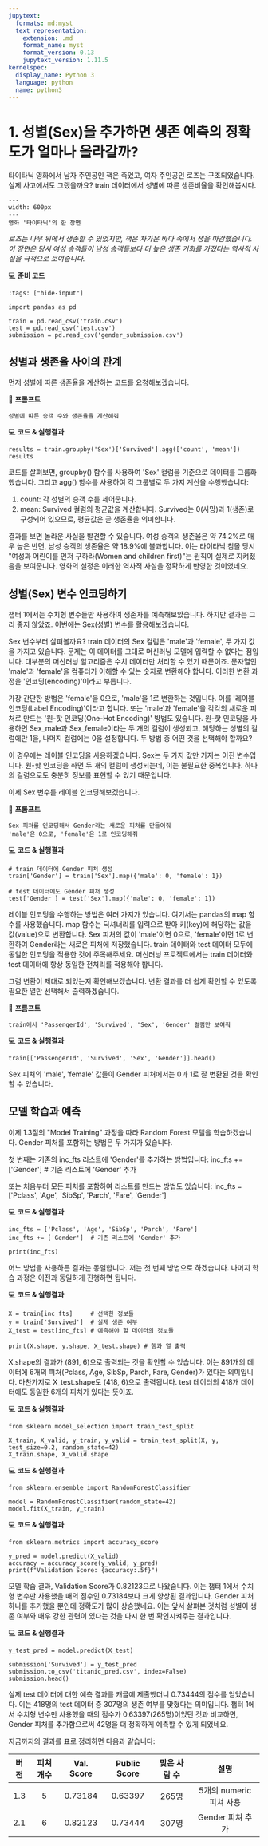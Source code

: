 ```yaml
---
jupytext:
  formats: md:myst
  text_representation:
    extension: .md
    format_name: myst
    format_version: 0.13
    jupytext_version: 1.11.5
kernelspec:
  display_name: Python 3
  language: python
  name: python3
---
```




# 1. 성별(Sex)을 추가하면 생존 예측의 정확도가 얼마나 올라갈까?

타이타닉 영화에서 남자 주인공인 잭은 죽었고, 여자 주인공인 로즈는 구조되었습니다. 실제 사고에서도 그랬을까요? train 데이터에서 성별에 따른 생존비율을 확인해봅시다.

```{figure} ./images/21-1.png
---
width: 600px
---
영화 '타이타닉'의 한 장면
```

*로즈는 나무 위에서 생존할 수 있었지만, 잭은 차가운 바다 속에서 생을 마감했습니다. 이 장면은 당시 여성 승객들이 남성 승객들보다 더 높은 생존 기회를 가졌다는 역사적 사실을 극적으로 보여줍니다.*



💻 **준비 코드**

```{code-cell}
:tags: ["hide-input"]

import pandas as pd

train = pd.read_csv('train.csv')
test = pd.read_csv('test.csv')
submission = pd.read_csv('gender_submission.csv')
```



## 성별과 생존율 사이의 관계

먼저 성별에 따른 생존율을 계산하는 코드를 요청해보겠습니다.

📝 **프롬프트**

```
성별에 따른 승객 수와 생존율을 계산해줘
```

💻 **코드 & 실행결과**

```{code-cell}
results = train.groupby('Sex')['Survived'].agg(['count', 'mean'])
results
```


코드를 살펴보면, groupby() 함수를 사용하여 'Sex' 컬럼을 기준으로 데이터를 그룹화했습니다. 그리고 agg() 함수를 사용하여 각 그룹별로 두 가지 계산을 수행했습니다:

1. count: 각 성별의 승객 수를 세어줍니다.
2. mean: Survived 컬럼의 평균값을 계산합니다. Survived는 0(사망)과 1(생존)로 구성되어 있으므로, 평균값은 곧 생존율을 의미합니다.

결과를 보면 놀라운 사실을 발견할 수 있습니다. 여성 승객의 생존율은 약 74.2%로 매우 높은 반면, 남성 승객의 생존율은 약 18.9%에 불과합니다. 이는 타이타닉 침몰 당시 "여성과 어린이를 먼저 구하라(Women and children first)"는 원칙이 실제로 지켜졌음을 보여줍니다. 영화의 설정은 이러한 역사적 사실을 정확하게 반영한 것이었네요.



## 성별(Sex) 변수 인코딩하기

챕터 1에서는 수치형 변수들만 사용하여 생존자를 예측해보았습니다. 하지만 결과는 그리 좋지 않았죠. 이번에는 Sex(성별) 변수를 활용해보겠습니다.

Sex 변수부터 살펴볼까요? train 데이터의 Sex 컬럼은 'male'과 'female', 두 가지 값을 가지고 있습니다. 문제는 이 데이터를 그대로 머신러닝 모델에 입력할 수 없다는 점입니다. 대부분의 머신러닝 알고리즘은 수치 데이터만 처리할 수 있기 때문이죠. 문자열인 'male'과 'female'을 컴퓨터가 이해할 수 있는 숫자로 변환해야 합니다. 이러한 변환 과정을 '인코딩(encoding)'이라고 부릅니다.

가장 간단한 방법은 'female'을 0으로, 'male'을 1로 변환하는 것입니다. 이를 '레이블 인코딩(Label Encoding)'이라고 합니다. 또는 'male'과 'female'을 각각의 새로운 피처로 만드는 '원-핫 인코딩(One-Hot Encoding)' 방법도 있습니다. 원-핫 인코딩을 사용하면 Sex_male과 Sex_female이라는 두 개의 컬럼이 생성되고, 해당하는 성별의 컬럼에만 1을, 나머지 컬럼에는 0을 설정합니다. 두 방법 중 어떤 것을 선택해야 할까요?

이 경우에는 레이블 인코딩을 사용하겠습니다. Sex는 두 가지 값만 가지는 이진 변수입니다. 원-핫 인코딩을 하면 두 개의 컬럼이 생성되는데, 이는 불필요한 중복입니다. 하나의 컬럼으로도 충분히 정보를 표현할 수 있기 때문입니다.

이제 Sex 변수를 레이블 인코딩해보겠습니다.

📝 **프롬프트**

```
Sex 피처를 인코딩해서 Gender라는 새로운 피처를 만들어줘
'male'은 0으로, 'female'은 1로 인코딩해줘
```

💻 **코드 & 실행결과**

```{code-cell}
# train 데이터에 Gender 피처 생성
train['Gender'] = train['Sex'].map({'male': 0, 'female': 1})

# test 데이터에도 Gender 피처 생성
test['Gender'] = test['Sex'].map({'male': 0, 'female': 1})
```

레이블 인코딩을 수행하는 방법은 여러 가지가 있습니다. 여기서는 pandas의 map 함수를 사용했습니다. map 함수는 딕셔너리를 입력으로 받아 키(key)에 해당하는 값을 값(value)으로 변환합니다. Sex 피처의 값이 'male'이면 0으로, 'female'이면 1로 변환하여 Gender라는 새로운 피처에 저장했습니다. 
train 데이터와 test 데이터 모두에 동일한 인코딩을 적용한 것에 주목해주세요. 머신러닝 프로젝트에서는 train 데이터와 test 데이터에 항상 동일한 전처리를 적용해야 합니다.



그럼 변환이 제대로 되었는지 확인해보겠습니다. 변환 결과를 더 쉽게 확인할 수 있도록 필요한 열만 선택해서 출력하겠습니다. 

📝 **프롬프트**

```
train에서 'PassengerId', 'Survived', 'Sex', 'Gender' 컬럼만 보여줘
```

💻 **코드 & 실행결과**
```{code-cell}
train[['PassengerId', 'Survived', 'Sex', 'Gender']].head()
```

Sex 피처의 'male', 'female' 값들이 Gender 피처에서는 0과 1로 잘 변환된 것을 확인할 수 있습니다.



## 모델 학습과 예측

이제 1.3절의 "Model Training" 과정을 따라 Random Forest 모델을 학습하겠습니다. Gender 피처를 포함하는 방법은 두 가지가 있습니다.

첫 번째는 기존의 inc_fts 리스트에 'Gender'를 추가하는 방법입니다:
inc_fts += ['Gender']  # 기존 리스트에 'Gender' 추가

또는 처음부터 모든 피처를 포함하여 리스트를 만드는 방법도 있습니다:
inc_fts = ['Pclass', 'Age', 'SibSp', 'Parch', 'Fare', 'Gender']

💻 **코드 & 실행결과**

```{code-cell}
inc_fts = ['Pclass', 'Age', 'SibSp', 'Parch', 'Fare']
inc_fts += ['Gender']  # 기존 리스트에 'Gender' 추가

print(inc_fts)
```
어느 방법을 사용하든 결과는 동일합니다. 저는 첫 번째 방법으로 하겠습니다. 나머지 학습 과정은 이전과 동일하게 진행하면 됩니다.



💻 **코드 & 실행결과**

```{code-cell}
X = train[inc_fts]     # 선택한 정보들
y = train['Survived']  # 실제 생존 여부
X_test = test[inc_fts] # 예측해야 할 데이터의 정보들

print(X.shape, y.shape, X_test.shape) # 행과 열 출력 
```

X.shape의 결과가 (891, 6)으로 출력되는 것을 확인할 수 있습니다. 이는 891개의 데이터에 6개의 피처(Pclass, Age, SibSp, Parch, Fare, Gender)가 있다는 의미입니다. 마찬가지로 X_test.shape도 (418, 6)으로 출력됩니다. test 데이터의 418개 데이터에도 동일한 6개의 피처가 있다는 뜻이죠.



💻 **코드 & 실행결과**

```{code-cell}
from sklearn.model_selection import train_test_split

X_train, X_valid, y_train, y_valid = train_test_split(X, y, test_size=0.2, random_state=42)
X_train.shape, X_valid.shape
```



💻 **코드 & 실행결과**

```{code-cell}
from sklearn.ensemble import RandomForestClassifier

model = RandomForestClassifier(random_state=42)
model.fit(X_train, y_train)
```



💻 **코드 & 실행결과**

```{code-cell}
from sklearn.metrics import accuracy_score

y_pred = model.predict(X_valid)
accuracy = accuracy_score(y_valid, y_pred)
print(f"Validation Score: {accuracy:.5f}")
```

모델 학습 결과, Validation Score가 0.82123으로 나왔습니다. 이는 챕터 1에서 수치형 변수만 사용했을 때의 점수인 0.73184보다 크게 향상된 결과입니다. Gender 피처 하나를 추가했을 뿐인데 정확도가 많이 상승했네요. 이는 앞서 살펴본 것처럼 성별이 생존 여부와 매우 강한 관련이 있다는 것을 다시 한 번 확인시켜주는 결과입니다.



💻 **코드 & 실행결과**

```{code-cell}
y_test_pred = model.predict(X_test)

submission['Survived'] = y_test_pred
submission.to_csv('titanic_pred.csv', index=False)
submission.head()
```

실제 test 데이터에 대한 예측 결과를 캐글에 제출했더니 0.73444의 점수를 얻었습니다. 이는 418명의 test 데이터 중 307명의 생존 여부를 맞혔다는 의미입니다. 챕터 1에서 수치형 변수만 사용했을 때의 점수가 0.63397(265명)이었던 것과 비교하면, Gender 피처를 추가함으로써 42명을 더 정확하게 예측할 수 있게 되었네요.



지금까지의 결과를 표로 정리하면 다음과 같습니다:

| 버전 | 피쳐 개수 | Val. Score | Public Score | 맞은 사람 수 |          설명           |
| :--: | :-------: | :--------: | :----------: | :----------: | :---------------------: |
| 1.3  |     5     |  0.73184   |   0.63397    |    265명     | 5개의 numeric 피쳐 사용 |
| 2.1  |     6     |  0.82123   |   0.73444    |    307명     |    Gender 피쳐 추가     |



